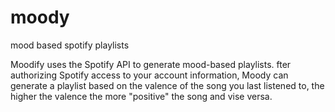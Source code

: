 # moody
mood based spotify playlists


Moodify uses the Spotify API to generate mood-based playlists. 
fter authorizing Spotify access to your account information, Moody can generate a playlist based on the valence of the song you last listened to, the higher the valence the more "positive" the song and vise versa. 
